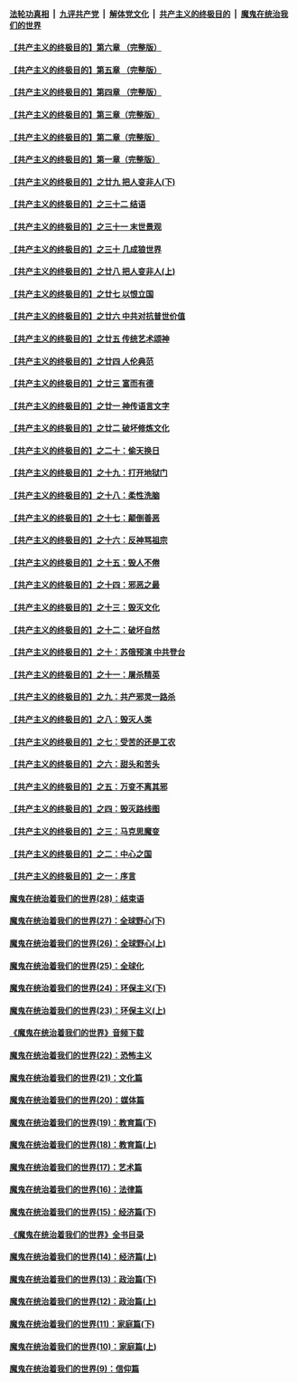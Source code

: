 ####  [法轮功真相](../../../../basic/blob/master/README.md?t=04260931) &nbsp;|&nbsp; [九评共产党](../../../../9ping.md/blob/master/README.md?t=04260931) &nbsp;|&nbsp; [解体党文化](../../../../jtdwh.md/blob/master/README.md?t=04260931)  &nbsp;|&nbsp; [共产主义的终极目的](../../../../gczydzjmd.md/blob/master/README.md?t=04260931) &nbsp;|&nbsp; [魔鬼在统治我们的世界](../../../../mgztzwmdsj.md/blob/master/README.md?t=04260931) 

#### [【共产主义的终极目的】第六章 （完整版）](../pages/nsc422/n11428913.md?t=04260931) 

#### [【共产主义的终极目的】第五章 （完整版）](../pages/nsc422/n11428912.md?t=04260931) 

#### [【共产主义的终极目的】第四章 （完整版）](../pages/nsc422/n11428907.md?t=04260931) 

#### [【共产主义的终极目的】第三章（完整版）](../pages/nsc422/n11428848.md?t=04260931) 

#### [【共产主义的终极目的】第二章（完整版）](../pages/nsc422/n11428831.md?t=04260931) 

#### [【共产主义的终极目的】第一章（完整版）](../pages/nsc422/n11417651.md?t=04260931) 

#### [【共产主义的终极目的】之廿九 把人变非人(下)](../pages/nsc422/n11344140.md?t=04260931) 

#### [【共产主义的终极目的】之三十二 结语](../pages/nsc422/n11360535.md?t=04260931) 

#### [【共产主义的终极目的】之三十一 末世景观](../pages/nsc422/n11351129.md?t=04260931) 

#### [【共产主义的终极目的】之三十 几成狼世界](../pages/nsc422/n11348280.md?t=04260931) 

#### [【共产主义的终极目的】之廿八 把人变非人(上)](../pages/nsc422/n11340492.md?t=04260931) 

#### [【共产主义的终极目的】之廿七 以恨立国](../pages/nsc422/n11336944.md?t=04260931) 

#### [【共产主义的终极目的】之廿六 中共对抗普世价值](../pages/nsc422/n11324785.md?t=04260931) 

#### [【共产主义的终极目的】之廿五 传统艺术颂神](../pages/nsc422/n11296396.md?t=04260931) 

#### [【共产主义的终极目的】之廿四 人伦典范](../pages/nsc422/n11296397.md?t=04260931) 

#### [【共产主义的终极目的】之廿三 富而有德](../pages/nsc422/n11283598.md?t=04260931) 

#### [【共产主义的终极目的】之廿一 神传语言文字](../pages/nsc422/n11263265.md?t=04260931) 

#### [【共产主义的终极目的】之廿二 破坏修炼文化](../pages/nsc422/n11245728.md?t=04260931) 

#### [【共产主义的终极目的】之二十：偷天换日](../pages/nsc422/n11238846.md?t=04260931) 

#### [【共产主义的终极目的】之十九：打开地狱门](../pages/nsc422/n11206376.md?t=04260931) 

#### [【共产主义的终极目的】之十八：柔性洗脑](../pages/nsc422/n11199994.md?t=04260931) 

#### [【共产主义的终极目的】之十七：颠倒善恶](../pages/nsc422/n11179782.md?t=04260931) 

#### [【共产主义的终极目的】之十六：反神骂祖宗](../pages/nsc422/n11166798.md?t=04260931) 

#### [【共产主义的终极目的】之十五：毁人不倦](../pages/nsc422/n11166792.md?t=04260931) 

#### [【共产主义的终极目的】之十四：邪恶之最](../pages/nsc422/n11150249.md?t=04260931) 

#### [【共产主义的终极目的】之十三：毁灭文化](../pages/nsc422/n11135227.md?t=04260931) 

#### [【共产主义的终极目的】之十二：破坏自然](../pages/nsc422/n11135214.md?t=04260931) 

#### [【共产主义的终极目的】之十：苏俄预演 中共登台](../pages/nsc422/n11118424.md?t=04260931) 

#### [【共产主义的终极目的】之十一：屠杀精英](../pages/nsc422/n11118442.md?t=04260931) 

#### [【共产主义的终极目的】之九：共产邪灵一路杀](../pages/nsc422/n11114139.md?t=04260931) 

#### [【共产主义的终极目的】之八：毁灭人类](../pages/nsc422/n11108503.md?t=04260931) 

#### [【共产主义的终极目的】之七：受苦的还是工农](../pages/nsc422/n11101809.md?t=04260931) 

#### [【共产主义的终极目的】之六：甜头和苦头](../pages/nsc422/n11096971.md?t=04260931) 

#### [【共产主义的终极目的】之五：万变不离其邪](../pages/nsc422/n11091285.md?t=04260931) 

#### [【共产主义的终极目的】之四：毁灭路线图](../pages/nsc422/n11086284.md?t=04260931) 

#### [【共产主义的终极目的】之三：马克思魔变](../pages/nsc422/n11061941.md?t=04260931) 

#### [【共产主义的终极目的】之二：中心之国](../pages/nsc422/n11047728.md?t=04260931) 

#### [【共产主义的终极目的】之一：序言](../pages/nsc422/n11086077.md?t=04260931) 

#### [魔鬼在统治着我们的世界(28)：结束语](../pages/nsc422/n10936246.md?t=04260931) 

#### [魔鬼在统治着我们的世界(27)：全球野心(下)](../pages/nsc422/n10928319.md?t=04260931) 

#### [魔鬼在统治着我们的世界(26)：全球野心(上)](../pages/nsc422/n10900318.md?t=04260931) 

#### [魔鬼在统治着我们的世界(25)：全球化](../pages/nsc422/n10788205.md?t=04260931) 

#### [魔鬼在统治着我们的世界(24)：环保主义(下)](../pages/nsc422/n10695307.md?t=04260931) 

#### [魔鬼在统治着我们的世界(23)：环保主义(上)](../pages/nsc422/n10688613.md?t=04260931) 

#### [《魔鬼在统治着我们的世界》音频下载](../pages/nsc422/n10635553.md?t=04260931) 

#### [魔鬼在统治着我们的世界(22)：恐怖主义](../pages/nsc422/n10614727.md?t=04260931) 

#### [魔鬼在统治着我们的世界(21)：文化篇](../pages/nsc422/n10597706.md?t=04260931) 

#### [魔鬼在统治着我们的世界(20)：媒体篇](../pages/nsc422/n10586579.md?t=04260931) 

#### [魔鬼在统治着我们的世界(19)：教育篇(下)](../pages/nsc422/n10564808.md?t=04260931) 

#### [魔鬼在统治着我们的世界(18)：教育篇(上)](../pages/nsc422/n10526970.md?t=04260931) 

#### [魔鬼在统治着我们的世界(17)：艺术篇](../pages/nsc422/n10499093.md?t=04260931) 

#### [魔鬼在统治着我们的世界(16)：法律篇](../pages/nsc422/n10485969.md?t=04260931) 

#### [魔鬼在统治着我们的世界(15)：经济篇(下)](../pages/nsc422/n10469975.md?t=04260931) 

#### [《魔鬼在统治着我们的世界》全书目录](../pages/nsc422/n10464261.md?t=04260931) 

#### [魔鬼在统治着我们的世界(14)：经济篇(上)](../pages/nsc422/n10457370.md?t=04260931) 

#### [魔鬼在统治着我们的世界(13)：政治篇(下)](../pages/nsc422/n10448270.md?t=04260931) 

#### [魔鬼在统治着我们的世界(12)：政治篇(上)](../pages/nsc422/n10444576.md?t=04260931) 

#### [魔鬼在统治着我们的世界(11)：家庭篇(下)](../pages/nsc422/n10440961.md?t=04260931) 

#### [魔鬼在统治着我们的世界(10)：家庭篇(上)](../pages/nsc422/n10435448.md?t=04260931) 

#### [魔鬼在统治着我们的世界(9)：信仰篇](../pages/nsc422/n10432159.md?t=04260931) 

